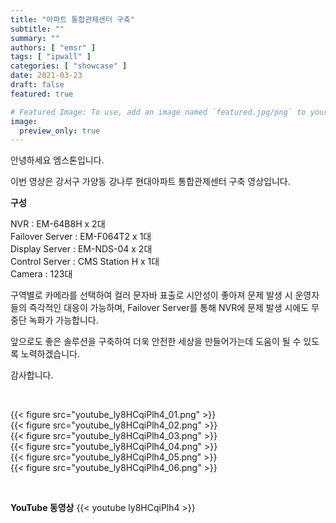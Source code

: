 ```yaml
---
title: "아파트 통합관제센터 구축"
subtitle: ""
summary: ""
authors: [ "emsr" ]
tags: [ "ipwall" ]
categories: [ "showcase" ]
date: 2021-03-23
draft: false
featured: true

# Featured Image: To use, add an image named `featured.jpg/png` to your page's folder.
image:
  preview_only: true
---
```


안녕하세요 엠스톤입니다.

이번 영상은 강서구 가양동 강나루 현대아파트 통합관제센터 구축 영상입니다.

**구성**

NVR : EM-64B8H x 2대<br>
Failover Server : EM-F064T2 x 1대<br>
Display Server : EM-NDS-04 x 2대<br>
Control Server : CMS Station H x 1대<br>
Camera : 123대


구역별로 카메라를 선택하여 컬러 문자바  표출로 시안성이 좋아져 문제 발생 시 운영자들의 즉각적인 대응이 가능하며, Failover Server를 통해 NVR에 문제 발생 시에도 무중단 녹화가 가능합니다.

앞으로도 좋은 솔루션을 구축하여 더욱 안전한 세상을 만들어가는데 도움이 될 수 있도록 노력하겠습니다.

감사합니다.

&nbsp;

<div class="container"><div class="row no-gutters">
<div class="col-sm-6">{{< figure src="youtube_ly8HCqiPlh4_01.png" >}}</div>
<div class="col-sm-6">{{< figure src="youtube_ly8HCqiPlh4_02.png" >}}</div>
<div class="col-sm-6">{{< figure src="youtube_ly8HCqiPlh4_03.png" >}}</div>
<div class="col-sm-6">{{< figure src="youtube_ly8HCqiPlh4_04.png" >}}</div>
<div class="col-sm-6">{{< figure src="youtube_ly8HCqiPlh4_05.png" >}}</div>
<div class="col-sm-6">{{< figure src="youtube_ly8HCqiPlh4_06.png" >}}</div>

</div></div>

&nbsp;

**YouTube 동영상**
{{< youtube ly8HCqiPlh4 >}}

